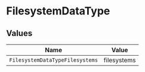 # FilesystemDataType


## Values

| Name                            | Value                           |
| ------------------------------- | ------------------------------- |
| `FilesystemDataTypeFilesystems` | filesystems                     |